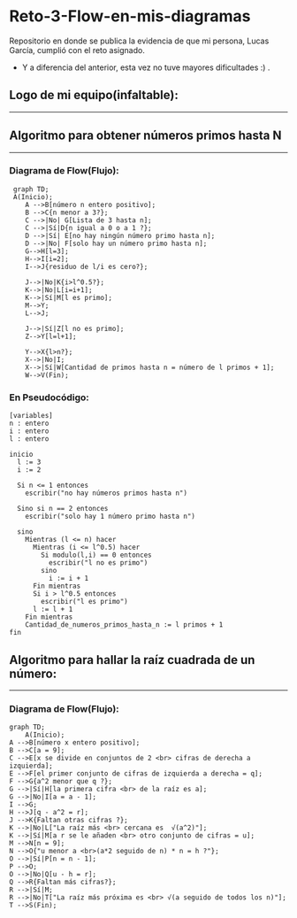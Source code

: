# Reto-3-Flow-en-mis-diagramas

Repositorio en donde se publica la evidencia de que mi persona, Lucas García, cumplió con el reto asignado.

- Y a diferencia del anterior, esta vez no tuve mayores dificultades :) .

## Logo de mi equipo(infaltable):
***

## Algoritmo para obtener números primos hasta N
***
### Diagrama de Flow(Flujo):
```mermaid
 graph TD;
 A(Inicio);
    A -->B[número n entero positivo];
    B -->C{n menor a 3?};
    C -->|No| G[Lista de 3 hasta n];
    C -->|Sí|D{n igual a 0 o a 1 ?};
    D -->|Sí| E[no hay ningún número primo hasta n];
    D -->|No| F[solo hay un número primo hasta n];
    G-->H[l=3];
    H-->I[i=2];
    I-->J{residuo de l/i es cero?};

    J-->|No|K{i>l^0.5?};
    K-->|No|L[i=i+1];
    K-->|Sí|M[l es primo];
    M-->Y;
    L-->J;

    J-->|Sí|Z[l no es primo];
    Z-->Y[l=l+1];

    Y-->X{l>n?};
    X-->|No|I;
    X-->|Sí|W[Cantidad de primos hasta n = número de l primos + 1];
    W-->V(Fin);
```

### En Pseudocódigo:

```pseudocode
[variables]
n : entero
i : entero
l : entero

inicio
  l := 3
  i := 2

  Si n <= 1 entonces
    escribir("no hay números primos hasta n")

  Sino si n == 2 entonces
    escribir("solo hay 1 número primo hasta n")

  sino
    Mientras (l <= n) hacer
      Mientras (i <= l^0.5) hacer
        Si modulo(l,i) == 0 entonces
          escribir("l no es primo")
        sino
          i := i + 1
      Fin mientras
      Si i > l^0.5 entonces 
        escribir("l es primo")
      l := l + 1
    Fin mientras
    Cantidad_de_numeros_primos_hasta_n := l primos + 1
fin
```
## Algoritmo para hallar la raíz cuadrada de un número:
***
### Diagrama de Flow(Flujo):
```mermaid
graph TD;
    A(Inicio);
A -->B[número x entero positivo];
B -->C[a = 9];
C -->E[x se divide en conjuntos de 2 <br> cifras de derecha a izquierda];
E -->F[el primer conjunto de cifras de izquierda a derecha = q];
F -->G{a^2 menor que q ?};
G -->|Sí|H[la primera cifra <br> de la raíz es a];
G -->|No|I[a = a - 1];
I -->G;
H -->J[q - a^2 = r];
J -->K{Faltan otras cifras ?};
K -->|No|L["La raíz más <br> cercana es  √(a^2)"];
K -->|Sí|M[a r se le añaden <br> otro conjunto de cifras = u];
M -->N[n = 9];
N -->O{"u menor a <br>(a*2 seguido de n) * n = h ?"};
O -->|Sí|P[n = n - 1];
P -->O;
O -->|No|Q[u - h = r];
Q -->R{Faltan más cifras?};
R -->|Sí|M;
R -->|No|T["La raíz más próxima es <br> √(a seguido de todos los n)"];
T -->S(Fin);
```
